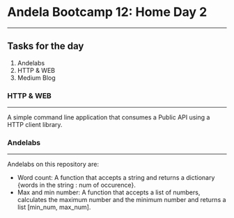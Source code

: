 # Andela Bootcamp 12: Home Day 2
--------------------------------------------

## Tasks for the day

1. Andelabs
2. HTTP & WEB
3. Medium Blog

###  HTTP & WEB
--------------------------------------------
A simple command line application that consumes a Public API using a HTTP client library.

### Andelabs
--------------------------------------------
Andelabs on this repository are:

- Word count: A function that accepts a string and returns a dictionary {words in the string : num of occurence}.  
- Max and min number: A function that accepts a list of numbers, calculates the maximum number and the minimum number and returns a list [min_num, max_num].

